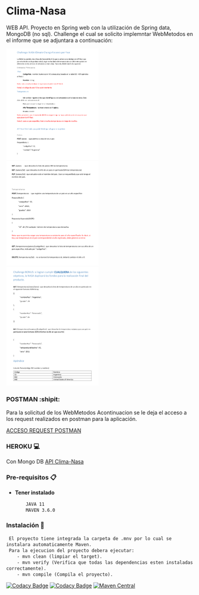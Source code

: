 # Clima-Nasa
WEB API. Proyecto en Spring web con la utilización de Spring data, MongoDB (no sql). Challenge el cual se solicito implemntar WebMetodos en el informe que se adjuntara a continuación:

<div style="width: 100%">
 <img width="49.15%" src="https://github.com/Stephaaniie/Clima-Nasa/blob/master/src/main/resources/consigna/consigna1.png"/>
</div>

<div style="width: 100%">
 <img width="49.15%" src="https://github.com/Stephaaniie/Clima-Nasa/blob/master/src/main/resources/consigna/consigna2.png"/>
</div>

<div style="width: 100%">
 <img width="49.15%" src="https://github.com/Stephaaniie/Clima-Nasa/blob/master/src/main/resources/consigna/consigna3.png"/>
</div>

### POSTMAN :shipit:
Para la solicitud de los WebMetodos
Acontinuacion se le deja el acceso a los request realizados en postman para la aplicación.

<a href="https://documenter.getpostman.com/view/12223320/T1Dv6ZEo" target="_blank">ACCESO REQUEST POSTMAN <a>

### HEROKU :computer:
Con Mongo DB
<a href="https://clima-nasa.herokuapp.com/" target="_blank">API Clima-Nasa <a>
 
### Pre-requisitos 📋

* **Tener instalado**
    ```
        JAVA 11
        MAVEN 3.6.0
    ```

### Instalación 🔧
     El proyecto tiene integrada la carpeta de .mnv por lo cual se instalara automaticamente Maven.
     Para la ejecucion del proyecto debera ejecutar:
        - mvn clean (limpiar el target).
        - mvn verify (Verifica que todas las dependencias esten instaladas correctamente).
        - mvn compile (Compila el proyecto).
    

[![Codacy Badge](https://app.codacy.com/project/badge/Grade/687cd503413e43798e6e900a90dd561e)](https://www.codacy.com/manual/Stephaaniie/Clima-Nasa?utm_source=github.com&amp;utm_medium=referral&amp;utm_content=Stephaaniie/Clima-Nasa&amp;utm_campaign=Badge_Grade)
[![Codacy Badge](https://api.codacy.com/project/badge/Coverage/1c524e61cd8640e79b80d406eda8754b)](https://www.codacy.com/manual/Stephaaniie/Clima-Nasa?utm_source=github.com&amp;utm_medium=referral&amp;utm_content=Stephaaniie/Clima-Nasa&amp;utm_campaign=Badge_Coverage)
[![Maven Central](https://maven-badges.herokuapp.com/maven-central/com.codacy/codacy-coverage-reporter/badge.svg)](https://maven-badges.herokuapp.com/maven-central/com.codacy/codacy-coverage-reporter)